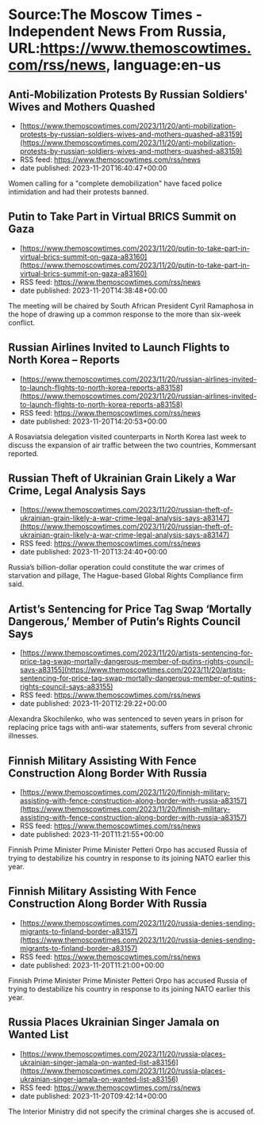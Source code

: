 # Source:The Moscow Times - Independent News From Russia, URL:https://www.themoscowtimes.com/rss/news, language:en-us

## Anti-Mobilization Protests By Russian Soldiers' Wives and Mothers Quashed
 - [https://www.themoscowtimes.com/2023/11/20/anti-mobilization-protests-by-russian-soldiers-wives-and-mothers-quashed-a83159](https://www.themoscowtimes.com/2023/11/20/anti-mobilization-protests-by-russian-soldiers-wives-and-mothers-quashed-a83159)
 - RSS feed: https://www.themoscowtimes.com/rss/news
 - date published: 2023-11-20T16:40:47+00:00

Women calling for a "complete demobilization" have faced police intimidation and had their protests banned.

## Putin to Take Part in Virtual BRICS Summit on Gaza
 - [https://www.themoscowtimes.com/2023/11/20/putin-to-take-part-in-virtual-brics-summit-on-gaza-a83160](https://www.themoscowtimes.com/2023/11/20/putin-to-take-part-in-virtual-brics-summit-on-gaza-a83160)
 - RSS feed: https://www.themoscowtimes.com/rss/news
 - date published: 2023-11-20T14:38:48+00:00

The meeting will be chaired by South African President Cyril Ramaphosa in the hope of drawing up a common response to the more than six-week conflict.

## Russian Airlines Invited to Launch Flights to North Korea – Reports
 - [https://www.themoscowtimes.com/2023/11/20/russian-airlines-invited-to-launch-flights-to-north-korea-reports-a83158](https://www.themoscowtimes.com/2023/11/20/russian-airlines-invited-to-launch-flights-to-north-korea-reports-a83158)
 - RSS feed: https://www.themoscowtimes.com/rss/news
 - date published: 2023-11-20T14:20:53+00:00

A Rosaviatsia delegation visited counterparts in North Korea last week to discuss the expansion of air traffic between the two countries, Kommersant reported.

## Russian Theft of Ukrainian Grain Likely a War Crime, Legal Analysis Says
 - [https://www.themoscowtimes.com/2023/11/20/russian-theft-of-ukrainian-grain-likely-a-war-crime-legal-analysis-says-a83147](https://www.themoscowtimes.com/2023/11/20/russian-theft-of-ukrainian-grain-likely-a-war-crime-legal-analysis-says-a83147)
 - RSS feed: https://www.themoscowtimes.com/rss/news
 - date published: 2023-11-20T13:24:40+00:00

Russia’s billion-dollar operation could constitute the war crimes of starvation and pillage, The Hague-based Global Rights Compliance firm said.

## Artist’s Sentencing for Price Tag Swap ‘Mortally Dangerous,’ Member of Putin’s Rights Council Says
 - [https://www.themoscowtimes.com/2023/11/20/artists-sentencing-for-price-tag-swap-mortally-dangerous-member-of-putins-rights-council-says-a83155](https://www.themoscowtimes.com/2023/11/20/artists-sentencing-for-price-tag-swap-mortally-dangerous-member-of-putins-rights-council-says-a83155)
 - RSS feed: https://www.themoscowtimes.com/rss/news
 - date published: 2023-11-20T12:29:22+00:00

Alexandra Skochilenko, who was sentenced to seven years in prison for replacing price tags with anti-war statements, suffers from several chronic illnesses.

## Finnish Military Assisting With Fence Construction Along Border With Russia
 - [https://www.themoscowtimes.com/2023/11/20/finnish-military-assisting-with-fence-construction-along-border-with-russia-a83157](https://www.themoscowtimes.com/2023/11/20/finnish-military-assisting-with-fence-construction-along-border-with-russia-a83157)
 - RSS feed: https://www.themoscowtimes.com/rss/news
 - date published: 2023-11-20T11:21:55+00:00

Finnish Prime Minister Prime Minister Petteri Orpo has accused Russia of trying to destabilize his country in response to its joining NATO earlier this year.

## Finnish Military Assisting With Fence Construction Along Border With Russia
 - [https://www.themoscowtimes.com/2023/11/20/russia-denies-sending-migrants-to-finland-border-a83157](https://www.themoscowtimes.com/2023/11/20/russia-denies-sending-migrants-to-finland-border-a83157)
 - RSS feed: https://www.themoscowtimes.com/rss/news
 - date published: 2023-11-20T11:21:00+00:00

Finnish Prime Minister Prime Minister Petteri Orpo has accused Russia of trying to destabilize his country in response to its joining NATO earlier this year.

## Russia Places Ukrainian Singer Jamala on Wanted List
 - [https://www.themoscowtimes.com/2023/11/20/russia-places-ukrainian-singer-jamala-on-wanted-list-a83156](https://www.themoscowtimes.com/2023/11/20/russia-places-ukrainian-singer-jamala-on-wanted-list-a83156)
 - RSS feed: https://www.themoscowtimes.com/rss/news
 - date published: 2023-11-20T09:42:14+00:00

The Interior Ministry did not specify the criminal charges she is accused of.

